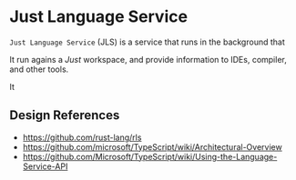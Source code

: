 # Just Language Service

`Just Language Service` (JLS) is a service that runs in the background that

It run agains a *Just* workspace,
and provide information to IDEs, compiler, and other tools.

It

## Design References

- <https://github.com/rust-lang/rls>
- <https://github.com/microsoft/TypeScript/wiki/Architectural-Overview>
- <https://github.com/Microsoft/TypeScript/wiki/Using-the-Language-Service-API>
